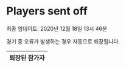 # Players sent off
최종 업데이트: 2020년 12월 18일 13시 46분


경기 중 오류가 발생하는 경우 자동으로 퇴장됩니다.


| 퇴장된 참가자 |
|:---:|